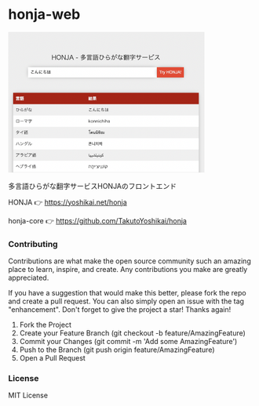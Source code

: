 # honja-web

<img src="./honja.png" width="400">

多言語ひらがな翻字サービスHONJAのフロントエンド

HONJA 👉 https://yoshikai.net/honja

honja-core 👉 https://github.com/TakutoYoshikai/honja

### Contributing

Contributions are what make the open source community such an amazing place to learn, inspire, and create. Any contributions you make are greatly appreciated.

If you have a suggestion that would make this better, please fork the repo and create a pull request. You can also simply open an issue with the tag "enhancement". Don't forget to give the project a star! Thanks again!

1. Fork the Project
2. Create your Feature Branch (git checkout -b feature/AmazingFeature)
3. Commit your Changes (git commit -m 'Add some AmazingFeature')
4. Push to the Branch (git push origin feature/AmazingFeature)
5. Open a Pull Request

### License
MIT License
